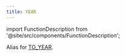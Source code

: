 ```yaml
---
title: YEAR
---
```

import FunctionDescription from '@site/src/components/FunctionDescription';

<FunctionDescription description="Introduced or updated: v1.2.375"/>

Alias for [TO_YEAR](to-year).